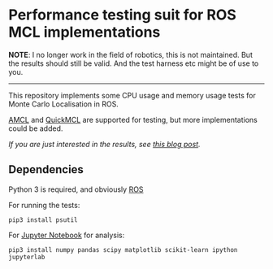 # Performance testing suit for ROS MCL implementations

**NOTE**: I no longer work in the field of robotics, this is not maintained. But
the results should still be valid. And the test harness etc might be of use to
you.

---

This repository implements some CPU usage and memory usage tests for Monte Carlo
Localisation in ROS.

[AMCL][amcl] and [QuickMCL][quickmcl] are supported for testing, but more
implementations could be added.

*If you are just interested in the results, see [this blog post][results].*

## Dependencies

Python 3 is required, and obviously [ROS][ros]

For running the tests:
```
pip3 install psutil
```

For [Jupyter Notebook](analysis/analysis.ipynb) for analysis:
```
pip3 install numpy pandas scipy matplotlib scikit-learn ipython jupyterlab
```

[amcl]: <https://wiki.ros.org/amcl>
[quickmcl]: <https://github.com/VorpalBlade/quickmcl>
[ros]: <http://www.ros.org/>
[results]: <https://vorpal.se/posts/2019/apr/07/quickmcl-vs-amcl-performance/>
